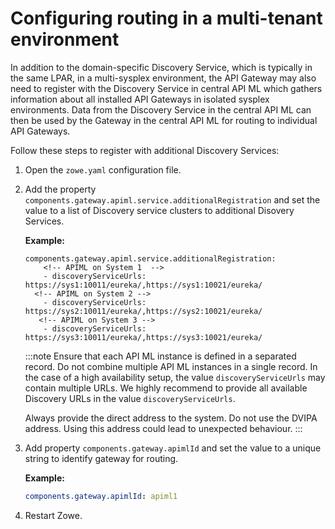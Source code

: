 # Configuring routing in a multi-tenant environment

In addition to the domain-specific Discovery Service, which is typically in the same LPAR, in a multi-sysplex environment, the API Gateway may also need to register with the Discovery Service in central API ML which gathers information about all installed API Gateways
in isolated sysplex environments. Data from the Discovery Service in the central API ML can then be used by the Gateway in the central API ML for routing to individual API Gateways.

Follow these steps to register with additional Discovery Services:

1. Open the `zowe.yaml` configuration file.
2. Add the property `components.gateway.apiml.service.additionalRegistration` and set the value to a list of Discovery service clusters to additional Disovery Services.

   **Example:**
   ```
   components.gateway.apiml.service.additionalRegistration: 
       <!-- APIML on System 1  -->
       - discoveryServiceUrls: https://sys1:10011/eureka/,https://sys1:10021/eureka/ 
     <!-- APIML on System 2 -->
       - discoveryServiceUrls: https://sys2:10011/eureka/,https://sys2:10021/eureka/
      <!-- APIML on System 3 -->
       - discoveryServiceUrls: https://sys3:10011/eureka/,https://sys3:10021/eureka/ 
    ```

   :::note
     Ensure that each API ML instance is defined in a separated record. Do not combine multiple API ML instances in a
     single record. In the case of a high availability setup, the value `discoveryServiceUrls` may contain multiple URLs.
     We highly recommend to provide all available Discovery URLs in the value `discoveryServiceUrls`.

     Always provide the direct address to the system. Do not use the DVIPA address. Using this address could lead to unexpected behaviour.
   :::
3. Add property `components.gateway.apimlId` and set the value to a unique string to identify gateway for routing.

   **Example:**
   ```yaml
   components.gateway.apimlId: apiml1
   ```
   
4. Restart Zowe.
